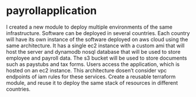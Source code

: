 # payrollapplication
I created a new module to deploy multiple environments of the same infrastructure. Software can be deployed in several countries. Each country will have its own instance of the software deployed on aws cloud using the same architecture. It has a single ec2 instance with a custom ami that will host the server and dynamodb nosql database that will be used to store employee and payroll data. The s3 bucket will be used to store documents such as paystubs and tax forms. Users access the application, which is hosted on an ec2 instance. This architecture dosen’t consider vpc endpoints of iam rules for these services. Create a reusable terraform module, and reuse it to deploy the same stack of resources in different countries. 
